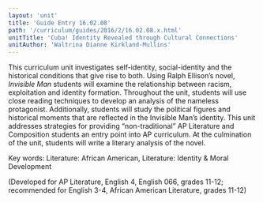 ```yaml
---
layout: 'unit'
title: 'Guide Entry 16.02.08'
path: '/curriculum/guides/2016/2/16.02.08.x.html'
unitTitle: 'Cuba! Identity Revealed through Cultural Connections'
unitAuthor: 'Waltrina Dianne Kirkland-Mullins'
---
```


<main>
 <p>
  This curriculum unit investigates self-identity, social-identity and the historical conditions that give rise to both. Using Ralph Ellison’s novel,
  <em>
   Invisible Man
  </em>
  students will examine the relationship between racism, exploitation and identity formation. Throughout the unit, students will use close reading techniques to develop an analysis of the nameless protagonist. Additionally, students will study the political figures and historical moments that are reflected in the Invisible Man’s identity. This unit addresses strategies for providing “non-traditional” AP Literature and Composition students an entry point into AP curriculum. At the culmination of the unit, students will write a literary analysis of the novel.
 </p>
 <p>
  Key words: Literature: African American, Literature: Identity &amp; Moral Development
 </p>
 <p>
  (Developed for AP Literature, English 4, English 066, grades 11-12; recommended for English 3-4, African American Literature, grades 11-12)
 </p>
</main>
